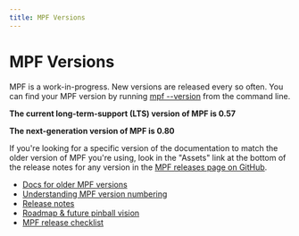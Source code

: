 ```yaml
---
title: MPF Versions
---
```


# MPF Versions


MPF is a work-in-progress. New versions are released every so often. You
can find your MPF version by running [mpf --version](#) from
the command line.

**The current long-term-support (LTS) version of MPF is 0.57**

**The next-generation version of MPF is 0.80**

If you're looking for a specific version of the documentation to match
the older version of MPF you're using, look in the "Assets" link at
the bottom of the release notes for any version in the [MPF releases
page on GitHub](https://github.com/missionpinball/mpf/releases).

* [Docs for older MPF versions](docs.md)
* [Understanding MPF version numbering](understanding.md)
* [Release notes](release_notes.md)
* [Roadmap & future pinball vision](roadmap.md)
* [MPF release checklist](release_checklist.md)
